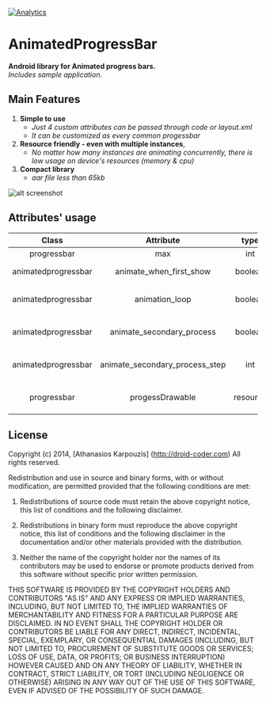 
[![Analytics](https://ga-beacon.appspot.com/UA-63373429-3/AnimatedProgressBar/readme)](https://de.linkedin.com/in/karpouzis)

AnimatedProgressBar
===================

**Android library for Animated progress bars.**  
*Includes sample application.*

Main Features
-------------
1. **Simple to use**
    + *Just 4 custom attributes can be passed through code or layout.xml*
    + *It can be customized as every common progessbar* 
2. **Resource friendly - even with multiple instances**, 
    + *No matter how many instances are animating concurrently, there is low usage on device's resources (memory & cpu)* 
3. **Compact library**
    + *aar file less than 65kb*


![alt screenshot](https://raw.githubusercontent.com/DroidCoder/AnimatedProgressBar/master/Docs%20and%20pics/screenshot_1.png)

Attributes' usage
-----------------


| Class | Attribute | type | default | behavior |
| :----: | :----: | :----: | :----: | :----: |
| progressbar | max | int | 100 | control of speed |
| animatedprogressbar | animate_when_first_show | boolean | true | animation starts on attached to window |
| animatedprogressbar | animation_loop | boolean | false | when progress reach max reset to 0 and animate again |
| animatedprogressbar | animate_secondary_process | boolean | true | secondary process drawable is also animated |
| animatedprogressbar | animate_secondary_process_step | int | 1 | when progess = secondary add step to secondary |
| progressbar | progessDrawable | resource | device style | custom drawable to modify style of animatedprogressbar |




License
-------
Copyright (c) 2014, [Athanasios Karpouzis] (http://droid-coder.com) All rights reserved.

Redistribution and use in source and binary forms, with or without modification, are permitted provided that the following conditions are met:

1. Redistributions of source code must retain the above copyright notice, this list of conditions and the following disclaimer.

2. Redistributions in binary form must reproduce the above copyright notice, this list of conditions and the following disclaimer in the documentation and/or other materials provided with the distribution.

3. Neither the name of the copyright holder nor the names of its contributors may be used to endorse or promote products derived from this software without specific prior written permission.


THIS SOFTWARE IS PROVIDED BY THE COPYRIGHT HOLDERS AND CONTRIBUTORS "AS IS" AND ANY EXPRESS OR IMPLIED WARRANTIES, INCLUDING, BUT NOT LIMITED TO, THE IMPLIED WARRANTIES OF MERCHANTABILITY AND FITNESS FOR A PARTICULAR PURPOSE ARE DISCLAIMED. IN NO EVENT SHALL THE COPYRIGHT HOLDER OR CONTRIBUTORS BE LIABLE FOR ANY DIRECT, INDIRECT, INCIDENTAL, SPECIAL, EXEMPLARY, OR CONSEQUENTIAL DAMAGES (INCLUDING, BUT NOT LIMITED TO, PROCUREMENT OF SUBSTITUTE GOODS OR SERVICES; LOSS OF USE, DATA, OR PROFITS; OR BUSINESS INTERRUPTION) HOWEVER CAUSED AND ON ANY THEORY OF LIABILITY, WHETHER IN CONTRACT, STRICT LIABILITY, OR TORT (INCLUDING NEGLIGENCE OR OTHERWISE) ARISING IN ANY WAY OUT OF THE USE OF THIS SOFTWARE, EVEN IF ADVISED OF THE POSSIBILITY OF SUCH DAMAGE.
